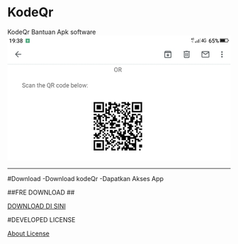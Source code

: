 # KodeQr
KodeQr Bantuan Apk software
![Apps](https://github.com/AppsShop/KodeQr/blob/master/Screenshot_2020-05-24-19-38-50.jpg)

---

#Download
-Download kodeQr
-Dapatkan Akses App

##FRE DOWNLOAD ##

[DOWNLOAD DI SINI](https://itunes.apple.com/en/app/id411206394?mt=8)

#DEVELOPED LICENSE

[About License](https://github.com/AppsShop/KodeQr/blob/master/LICENSE.MD)
